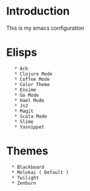 # Introduction
This is my emacs configuration


# Elisps
  	   
	   * Ack
	   * Clojure Mode
	   * Coffee Mode
	   * Color Theme
	   * Ensime
	   * Go Mode
	   * Haml Mode
	   * Js2
	   * Magit
	   * Scala Mode
	   * Slime
	   * Yasnippet

# Themes

	  * Blackboard
	  * Molokai ( Default )
	  * Twilight
	  * Zenburn 